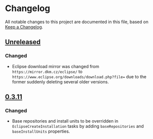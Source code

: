 # Changelog
All notable changes to this project are documented in this file, based on [Keep a Changelog](https://keepachangelog.com/en/1.0.0/).


## [Unreleased]
### Changed
- Eclipse download mirror was changed from `https://mirror.dkm.cz/eclipse/` to `https://www.eclipse.org/downloads/download.php?file=` due to the former suddenly deleting several older versions.


## [0.3.11]
### Changed
- Base repositories and install units to be overridden in `EclipseCreateInstallation` tasks by adding `baseRepositories` and `baseInstallUnits` properties.


[Unreleased]: https://github.com/metaborg/coronium/compare/release-0.3.11...HEAD
[0.3.11]: https://github.com/metaborg/coronium/compare/release-0.3.10...release-0.3.11
